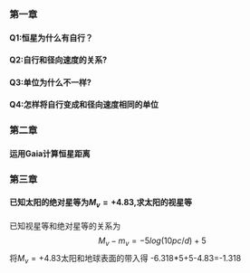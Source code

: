 ### 第一章
#### Q1:恒星为什么有自行？
#### Q2:自行和径向速度的关系?
#### Q3:单位为什么不一样?
#### Q4:怎样将自行变成和径向速度相同的单位
### 第二章
####  运用Gaia计算恒星距离
### 第三章
#### 已知太阳的绝对星等为$M_v=+4.83$,求太阳的视星等
已知视星等和绝对星等的关系为
$$M_v-m_v=-5log(10pc/d)+5$$
将$M_v=+4.83$太阳和地球表面的带入得
-6.318*5+5-4.83=-1.318
